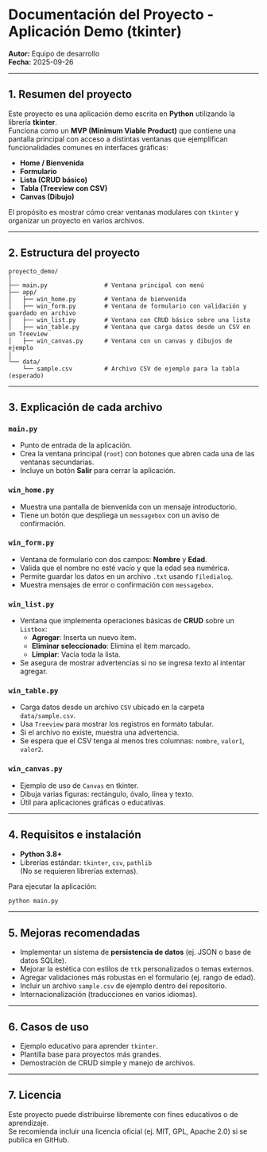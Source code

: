 # Documentación del Proyecto - Aplicación Demo (tkinter)

**Autor:** Equipo de desarrollo  
**Fecha:** 2025-09-26

---

## 1. Resumen del proyecto
Este proyecto es una aplicación demo escrita en **Python** utilizando la librería **tkinter**.  
Funciona como un **MVP (Minimum Viable Product)** que contiene una pantalla principal con acceso a distintas ventanas que ejemplifican funcionalidades comunes en interfaces gráficas:

- **Home / Bienvenida**
- **Formulario**
- **Lista (CRUD básico)**
- **Tabla (Treeview con CSV)**
- **Canvas (Dibujo)**

El propósito es mostrar cómo crear ventanas modulares con `tkinter` y organizar un proyecto en varios archivos.

---

## 2. Estructura del proyecto

```
proyecto_demo/
│
├── main.py                # Ventana principal con menú
├── app/
│   ├── win_home.py        # Ventana de bienvenida
│   ├── win_form.py        # Ventana de formulario con validación y guardado en archivo
│   ├── win_list.py        # Ventana con CRUD básico sobre una lista
│   ├── win_table.py       # Ventana que carga datos desde un CSV en un Treeview
│   ├── win_canvas.py      # Ventana con un canvas y dibujos de ejemplo
│
└── data/
    └── sample.csv         # Archivo CSV de ejemplo para la tabla (esperado)
```

---

## 3. Explicación de cada archivo

### `main.py`
- Punto de entrada de la aplicación.
- Crea la ventana principal (`root`) con botones que abren cada una de las ventanas secundarias.
- Incluye un botón **Salir** para cerrar la aplicación.

### `win_home.py`
- Muestra una pantalla de bienvenida con un mensaje introductorio.
- Tiene un botón que despliega un `messagebox` con un aviso de confirmación.

### `win_form.py`
- Ventana de formulario con dos campos: **Nombre** y **Edad**.
- Valida que el nombre no esté vacío y que la edad sea numérica.
- Permite guardar los datos en un archivo `.txt` usando `filedialog`.
- Muestra mensajes de error o confirmación con `messagebox`.

### `win_list.py`
- Ventana que implementa operaciones básicas de **CRUD** sobre un `Listbox`:
  - **Agregar**: Inserta un nuevo ítem.
  - **Eliminar seleccionado**: Elimina el ítem marcado.
  - **Limpiar**: Vacía toda la lista.
- Se asegura de mostrar advertencias si no se ingresa texto al intentar agregar.

### `win_table.py`
- Carga datos desde un archivo `CSV` ubicado en la carpeta `data/sample.csv`.
- Usa `Treeview` para mostrar los registros en formato tabular.
- Si el archivo no existe, muestra una advertencia.
- Se espera que el CSV tenga al menos tres columnas: `nombre`, `valor1`, `valor2`.

### `win_canvas.py`
- Ejemplo de uso de `Canvas` en tkinter.
- Dibuja varias figuras: rectángulo, óvalo, línea y texto.
- Útil para aplicaciones gráficas o educativas.

---

## 4. Requisitos e instalación
- **Python 3.8+**
- Librerías estándar: `tkinter`, `csv`, `pathlib`  
(No se requieren librerías externas).

Para ejecutar la aplicación:

```bash
python main.py
```

---

## 5. Mejoras recomendadas
- Implementar un sistema de **persistencia de datos** (ej. JSON o base de datos SQLite).
- Mejorar la estética con estilos de `ttk` personalizados o temas externos.
- Agregar validaciones más robustas en el formulario (ej. rango de edad).
- Incluir un archivo `sample.csv` de ejemplo dentro del repositorio.
- Internacionalización (traducciones en varios idiomas).

---

## 6. Casos de uso
- Ejemplo educativo para aprender `tkinter`.
- Plantilla base para proyectos más grandes.
- Demostración de CRUD simple y manejo de archivos.

---

## 7. Licencia
Este proyecto puede distribuirse libremente con fines educativos o de aprendizaje.  
Se recomienda incluir una licencia oficial (ej. MIT, GPL, Apache 2.0) si se publica en GitHub.
